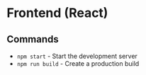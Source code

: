 # Frontend (React)


Commands
--------
- `npm start` - Start the development server
- `npm run build` - Create a production build



